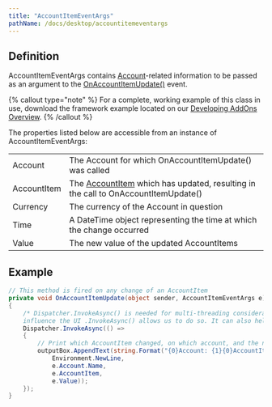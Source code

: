 ```yaml
---
title: "AccountItemEventArgs"
pathName: /docs/desktop/accountitemeventargs
---
```


## Definition

AccountItemEventArgs contains [Account](/docs/desktop/account_class)-related information to be passed as an argument to the [OnAccountItemUpdate()](/docs/desktop/onaccountitemupdate) event.

{% callout type="note" %}
For a complete, working example of this class in use, download the framework example located on our [Developing AddOns Overview](/docs/desktop/developing_add_ons).
{% /callout %}

The properties listed below are accessible from an instance of AccountItemEventArgs:

|  |  |
| --- | --- |
| Account | The Account for which OnAccountItemUpdate() was called |
| AccountItem | The [AccountItem](/docs/desktop/accountitem) which has updated, resulting in the call to OnAccountItemUpdate() |
| Currency | The currency of the Account in question |
| Time | A DateTime object representing the time at which the change occurred |
| Value | The new value of the updated AccountItems |

## Example

```csharp
// This method is fired on any change of an AccountItem
private void OnAccountItemUpdate(object sender, AccountItemEventArgs e)
{
    /* Dispatcher.InvokeAsync() is needed for multi-threading considerations. When processing events outside of the UI thread, and we want to
    influence the UI .InvokeAsync() allows us to do so. It can also help prevent the UI thread from locking up on long operations. */
    Dispatcher.InvokeAsync(() =>
    {
        // Print which AccountItem changed, on which account, and the new value, using
        outputBox.AppendText(string.Format("{0}Account: {1}{0}AccountItem: {2}{0}Value: {3}",
            Environment.NewLine,
            e.Account.Name,
            e.AccountItem,
            e.Value));
    });
}
```
